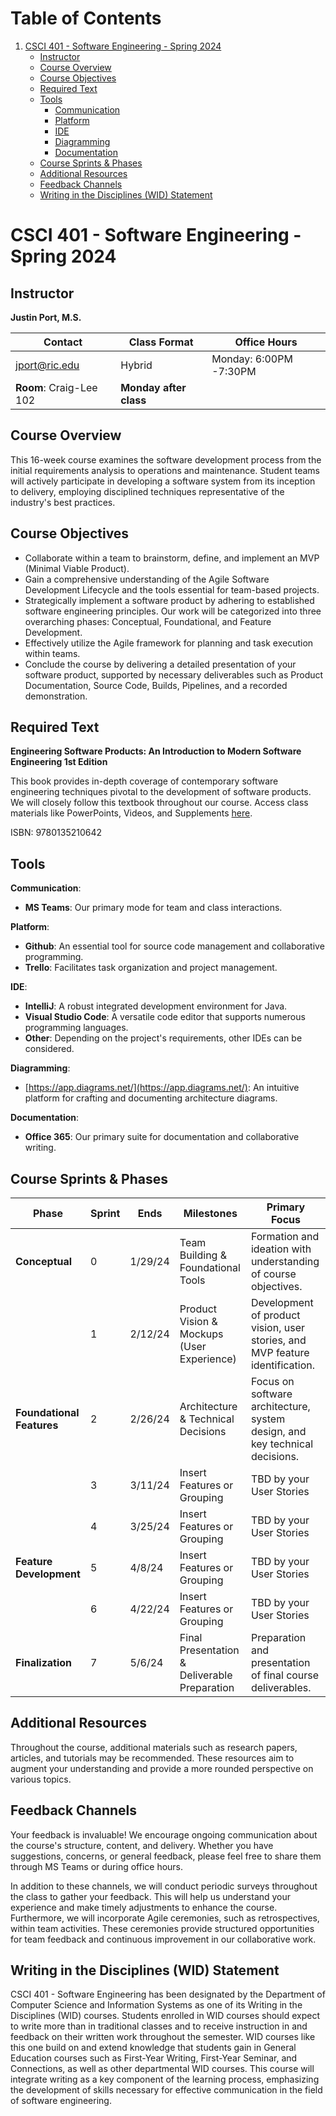 # Table of Contents

1. [CSCI 401 - Software Engineering - Spring 2024](#csci-401---software-engineering---spring-2024)
   - [Instructor](#instructor)
   - [Course Overview](#course-overview)
   - [Course Objectives](#course-objectives)
   - [Required Text](#required-text)
   - [Tools](#tools)
     * [Communication](#communication)
     * [Platform](#platform)
     * [IDE](#ide)
     * [Diagramming](#diagramming)
     * [Documentation](#documentation)
   - [Course Sprints & Phases](#course-sprints--phases)
   - [Additional Resources](#additional-resources)
   - [Feedback Channels](#feedback-channels)
   - [Writing in the Disciplines (WID) Statement](#writing-in-the-disciplines-wid-statement)

# CSCI 401 - Software Engineering - Spring 2024

## Instructor

**Justin Port, M.S.**

| Contact | Class Format | Office Hours |
| ------- | ------------ | ------------ |
| jport@ric.edu | Hybrid | Monday: 6:00PM -7:30PM |
| **Room**: Craig-Lee 102 | **Monday after class** |

## Course Overview

This 16-week course examines the software development process from the initial requirements analysis to operations and maintenance. Student teams will actively participate in developing a software system from its inception to delivery, employing disciplined techniques representative of the industry's best practices.

## Course Objectives

- Collaborate within a team to brainstorm, define, and implement an MVP (Minimal Viable Product).
- Gain a comprehensive understanding of the Agile Software Development Lifecycle and the tools essential for team-based projects.
- Strategically implement a software product by adhering to established software engineering principles. Our work will be categorized into three overarching phases: Conceptual, Foundational, and Feature Development.
- Effectively utilize the Agile framework for planning and task execution within teams.
- Conclude the course by delivering a detailed presentation of your software product, supported by necessary deliverables such as Product Documentation, Source Code, Builds, Pipelines, and a recorded demonstration.

## Required Text

**Engineering Software Products: An Introduction to Modern Software Engineering 1st Edition**

This book provides in-depth coverage of contemporary software engineering techniques pivotal to the development of software products. We will closely follow this textbook throughout our course. Access class materials like PowerPoints, Videos, and Supplements [here](https://iansommerville.com/engineering-software-products/).

ISBN: 9780135210642

## Tools

**Communication**:
  - **MS Teams**: Our primary mode for team and class interactions.

**Platform**:
  - **Github**: An essential tool for source code management and collaborative programming.
  - **Trello**: Facilitates task organization and project management.

**IDE**:
  - **IntelliJ**: A robust integrated development environment for Java.
  - **Visual Studio Code**: A versatile code editor that supports numerous programming languages.
  - **Other**: Depending on the project's requirements, other IDEs can be considered.

**Diagramming**:
  - [https://app.diagrams.net/](https://app.diagrams.net/): An intuitive platform for crafting and documenting architecture diagrams.

**Documentation**:
  - **Office 365**: Our primary suite for documentation and collaborative writing.

## Course Sprints & Phases

| Phase               | Sprint | Ends      | Milestones                                                                                          | Primary Focus                                                                                               |
|---------------------|--------|-----------|-----------------------------------------------------------------------------------------------------|-------------------------------------------------------------------------------------------------------------|
| **Conceptual**      | 0      | 1/29/24   | Team Building & Foundational Tools                                                                  | Formation and ideation with understanding of course objectives.                                            |
|                     | 1      | 2/12/24   | Product Vision & Mockups (User Experience)                                                          | Development of product vision, user stories, and MVP feature identification.                                |
| **Foundational Features**    | 2      | 2/26/24   | Architecture & Technical Decisions                                                                  | Focus on software architecture, system design, and key technical decisions.                                |
|                     | 3      | 3/11/24   | Insert Features or Grouping                                                                         | TBD by your User Stories                                                                                   |
|                     | 4      | 3/25/24   | Insert Features or Grouping                                                                         | TBD by your User Stories                                                                                   |
| **Feature Development**| 5   | 4/8/24    | Insert Features or Grouping                                                                         | TBD by your User Stories                                                                                   |
|                     | 6      | 4/22/24   | Insert Features or Grouping                                                                         | TBD by your User Stories                                                                                   |
| **Finalization**    | 7      | 5/6/24    | Final Presentation & Deliverable Preparation                                                        | Preparation and presentation of final course deliverables.                                                  |

## Additional Resources

Throughout the course, additional materials such as research papers, articles, and tutorials may be recommended. These resources aim to augment your understanding and provide a more rounded perspective on various topics.

## Feedback Channels

Your feedback is invaluable! We encourage ongoing communication about the course's structure, content, and delivery. Whether you have suggestions, concerns, or general feedback, please feel free to share them through MS Teams or during office hours.

In addition to these channels, we will conduct periodic surveys throughout the class to gather your feedback. This will help us understand your experience and make timely adjustments to enhance the course. Furthermore, we will incorporate Agile ceremonies, such as retrospectives, within team activities. These ceremonies provide structured opportunities for team feedback and continuous improvement in our collaborative work.


## Writing in the Disciplines (WID) Statement

CSCI 401 - Software Engineering has been designated by the Department of Computer Science and Information Systems as one of its Writing in the Disciplines (WID) courses. Students enrolled in WID courses should expect to write more than in traditional classes and to receive instruction in and feedback on their written work throughout the semester. WID courses like this one build on and extend knowledge that students gain in General Education courses such as First-Year Writing, First-Year Seminar, and Connections, as well as other departmental WID courses. This course will integrate writing as a key component of the learning process, emphasizing the development of skills necessary for effective communication in the field of software engineering.



